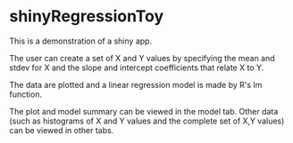 shinyRegressionToy
==================

This is a demonstration of a shiny app.

The user can create a set of X and Y values by specifying the mean and stdev for X and the slope and intercept 
coefficients that relate X to Y.

The data are plotted and a linear regression model is made by R's lm function.

The plot and model summary can be viewed in the model tab.  Other data (such as histograms of X and Y values and the 
complete set of X,Y values) can be viewed in other tabs.
